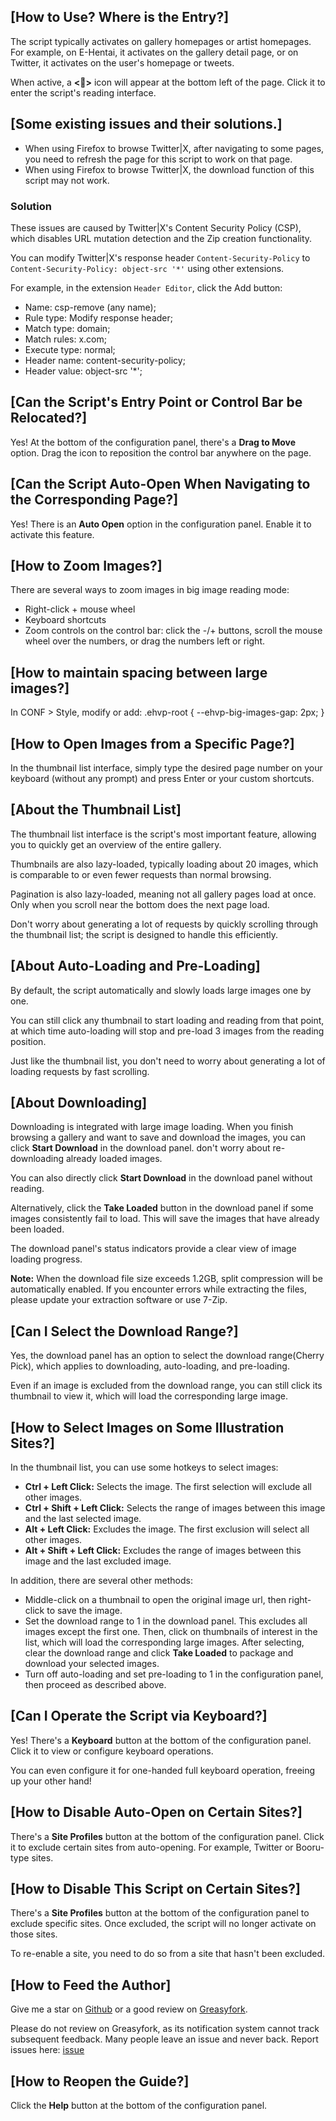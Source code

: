 ## [How to Use? Where is the Entry?]

The script typically activates on gallery homepages or artist homepages. For example, on E-Hentai, it activates on the gallery detail page, or on Twitter, it activates on the user's homepage or tweets.

When active, a **<🎑>** icon will appear at the bottom left of the page. Click it to enter the script's reading interface.

## [Some existing issues and their solutions.]

- When using Firefox to browse Twitter|X, after navigating to some pages, you need to refresh the page for this script to work on that page.
- When using Firefox to browse Twitter|X, the download function of this script may not work.

### Solution
These issues are caused by Twitter|X's Content Security Policy (CSP), which disables URL mutation detection and the Zip creation functionality.

You can modify Twitter|X's response header `Content-Security-Policy` to `Content-Security-Policy: object-src '*'` using other extensions.

For example, in the extension `Header Editor`, click the Add button:

- Name: csp-remove (any name);
- Rule type: Modify response header;
- Match type: domain;
- Match rules: x.com;
- Execute type: normal;
- Header name: content-security-policy;
- Header value: object-src '*';

## [Can the Script's Entry Point or Control Bar be Relocated?]

Yes! At the bottom of the configuration panel, there's a **Drag to Move** option. Drag the icon to reposition the control bar anywhere on the page.

## [Can the Script Auto-Open When Navigating to the Corresponding Page?]

Yes! There is an **Auto Open** option in the configuration panel. Enable it to activate this feature.

## [How to Zoom Images?]

There are several ways to zoom images in big image reading mode:

- Right-click + mouse wheel
- Keyboard shortcuts
- Zoom controls on the control bar: click the -/+ buttons, scroll the mouse wheel over the numbers, or drag the numbers left or right.

## [How to maintain spacing between large images?]
In CONF > Style, modify or add: .ehvp-root { --ehvp-big-images-gap: 2px; }

## [How to Open Images from a Specific Page?]

In the thumbnail list interface, simply type the desired page number on your keyboard (without any prompt) and press Enter or your custom shortcuts.

## [About the Thumbnail List]

The thumbnail list interface is the script's most important feature, allowing you to quickly get an overview of the entire gallery.

Thumbnails are also lazy-loaded, typically loading about 20 images, which is comparable to or even fewer requests than normal browsing.

Pagination is also lazy-loaded, meaning not all gallery pages load at once. Only when you scroll near the bottom does the next page load.

Don't worry about generating a lot of requests by quickly scrolling through the thumbnail list; the script is designed to handle this efficiently.

## [About Auto-Loading and Pre-Loading]

By default, the script automatically and slowly loads large images one by one.

You can still click any thumbnail to start loading and reading from that point, at which time auto-loading will stop and pre-load 3 images from the reading position.

Just like the thumbnail list, you don't need to worry about generating a lot of loading requests by fast scrolling.

## [About Downloading]

Downloading is integrated with large image loading. When you finish browsing a gallery and want to save and download the images, you can click **Start Download** in the download panel. don't worry about re-downloading already loaded images.

You can also directly click **Start Download** in the download panel without reading.

Alternatively, click the **Take Loaded** button in the download panel if some images consistently fail to load. This will save the images that have already been loaded.

The download panel's status indicators provide a clear view of image loading progress.

**Note:** When the download file size exceeds 1.2GB, split compression will be automatically enabled. If you encounter errors while extracting the files, please update your extraction software or use 7-Zip.

## [Can I Select the Download Range?]

Yes, the download panel has an option to select the download range(Cherry Pick), which applies to downloading, auto-loading, and pre-loading.

Even if an image is excluded from the download range, you can still click its thumbnail to view it, which will load the corresponding large image.

## [How to Select Images on Some Illustration Sites?]

In the thumbnail list, you can use some hotkeys to select images:

- **Ctrl + Left Click:** Selects the image. The first selection will exclude all other images.
- **Ctrl + Shift + Left Click:** Selects the range of images between this image and the last selected image.
- **Alt + Left Click:** Excludes the image. The first exclusion will select all other images.
- **Alt + Shift + Left Click:** Excludes the range of images between this image and the last excluded image.

In addition, there are several other methods:

- Middle-click on a thumbnail to open the original image url, then right-click to save the image.
- Set the download range to 1 in the download panel. This excludes all images except the first one. Then, click on thumbnails of interest in the list, which will load the corresponding large images. After selecting, clear the download range and click **Take Loaded** to package and download your selected images.
- Turn off auto-loading and set pre-loading to 1 in the configuration panel, then proceed as described above.

## [Can I Operate the Script via Keyboard?]

Yes! There's a **Keyboard** button at the bottom of the configuration panel. Click it to view or configure keyboard operations.

You can even configure it for one-handed full keyboard operation, freeing up your other hand!

## [How to Disable Auto-Open on Certain Sites?]

There's a **Site Profiles** button at the bottom of the configuration panel. Click it to exclude certain sites from auto-opening. For example, Twitter or Booru-type sites.

## [How to Disable This Script on Certain Sites?]

There's a **Site Profiles** button at the bottom of the configuration panel to exclude specific sites. Once excluded, the script will no longer activate on those sites.

To re-enable a site, you need to do so from a site that hasn't been excluded.

## [How to Feed the Author]

Give me a star on [Github](https://github.com/MapoMagpie/eh-view-enhance) or a good review on [Greasyfork](https://greasyfork.org/scripts/397848-e-hentai-view-enhance).

Please do not review on Greasyfork, as its notification system cannot track subsequent feedback. Many people leave an issue and never back.
Report issues here: [issue](https://github.com/MapoMagpie/eh-view-enhance/issues)

## [How to Reopen the Guide?]

Click the **Help** button at the bottom of the configuration panel.
